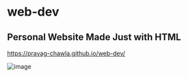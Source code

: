 # web-dev
## Personal Website Made Just with HTML
https://prayag-chawla.github.io/web-dev/

![image](https://github.com/Prayag-Chawla/web-dev/assets/92213377/70f49c07-1a1b-421d-bc3a-13db2da20e9e)


